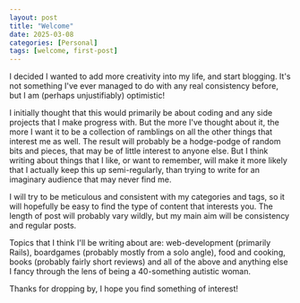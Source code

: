 ```yaml
---
layout: post
title: "Welcome"
date: 2025-03-08
categories: [Personal]
tags: [welcome, first-post]
---
```


I decided I wanted to add more creativity into my life, and start blogging. It's not something I've ever managed to do with any real consistency before, but I am (perhaps unjustifiably) optimistic!

I initially thought that this would primarily be about coding and any side projects that I make progress with. But the more I've thought about it, the more I want it to be a collection of ramblings on all the other things that interest me as well. The result will probably be a hodge-podge of random bits and pieces, that may be of little interest to anyone else. But I think writing about things that I like, or want to remember, will make it more likely that I actually keep this up semi-regularly, than trying to write for an imaginary audience that may never find me.

I will try to be meticulous and consistent with my categories and tags, so it will hopefully be easy to find the type of content that interests you. The length of post will probably vary wildly, but my main aim will be consistency and regular posts.

Topics that I think I'll be writing about are: web-development (primarily Rails), boardgames (probably mostly from a solo angle), food and cooking, books (probably fairly short reviews) and all of the above and anything else I fancy through the lens of being a 40-something autistic woman.

Thanks for dropping by, I hope you find something of interest!